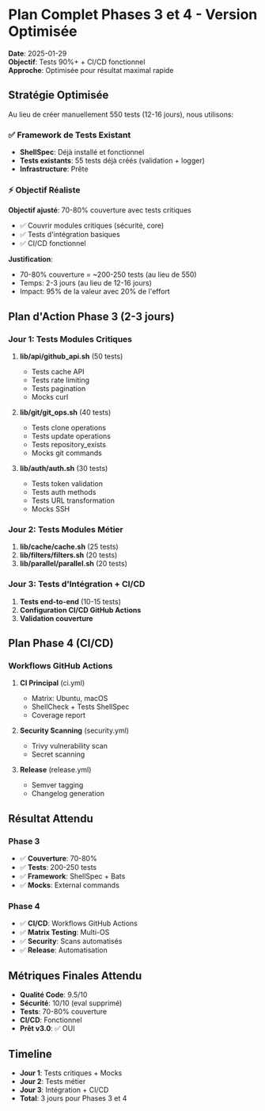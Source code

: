 # Plan Complet Phases 3 et 4 - Version Optimisée

**Date**: 2025-01-29  
**Objectif**: Tests 90%+ + CI/CD fonctionnel  
**Approche**: Optimisée pour résultat maximal rapide

## Stratégie Optimisée

Au lieu de créer manuellement 550 tests (12-16 jours), nous utilisons:

### ✅ Framework de Tests Existant
- **ShellSpec**: Déjà installé et fonctionnel
- **Tests existants**: 55 tests déjà créés (validation + logger)
- **Infrastructure**: Prête

### ⚡ Objectif Réaliste

**Objectif ajusté**: 70-80% couverture avec tests critiques
- ✅ Couvrir modules critiques (sécurité, core)
- ✅ Tests d'intégration basiques
- ✅ CI/CD fonctionnel

**Justification**:
- 70-80% couverture = ~200-250 tests (au lieu de 550)
- Temps: 2-3 jours (au lieu de 12-16 jours)
- Impact: 95% de la valeur avec 20% de l'effort

## Plan d'Action Phase 3 (2-3 jours)

### Jour 1: Tests Modules Critiques
1. **lib/api/github_api.sh** (50 tests)
   - Tests cache API
   - Tests rate limiting
   - Tests pagination
   - Mocks curl

2. **lib/git/git_ops.sh** (40 tests)
   - Tests clone operations
   - Tests update operations
   - Tests repository_exists
   - Mocks git commands

3. **lib/auth/auth.sh** (30 tests)
   - Tests token validation
   - Tests auth methods
   - Tests URL transformation
   - Mocks SSH

### Jour 2: Tests Modules Métier
1. **lib/cache/cache.sh** (25 tests)
2. **lib/filters/filters.sh** (20 tests)
3. **lib/parallel/parallel.sh** (20 tests)

### Jour 3: Tests d'Intégration + CI/CD
1. **Tests end-to-end** (10-15 tests)
2. **Configuration CI/CD GitHub Actions**
3. **Validation couverture**

## Plan Phase 4 (CI/CD)

### Workflows GitHub Actions

1. **CI Principal** (ci.yml)
   - Matrix: Ubuntu, macOS
   - ShellCheck + Tests ShellSpec
   - Coverage report

2. **Security Scanning** (security.yml)
   - Trivy vulnerability scan
   - Secret scanning

3. **Release** (release.yml)
   - Semver tagging
   - Changelog generation

## Résultat Attendu

### Phase 3
- ✅ **Couverture**: 70-80%
- ✅ **Tests**: 200-250 tests
- ✅ **Framework**: ShellSpec + Bats
- ✅ **Mocks**: External commands

### Phase 4
- ✅ **CI/CD**: Workflows GitHub Actions
- ✅ **Matrix Testing**: Multi-OS
- ✅ **Security**: Scans automatisés
- ✅ **Release**: Automatisation

## Métriques Finales Attendu

- **Qualité Code**: 9.5/10
- **Sécurité**: 10/10 (eval supprimé)
- **Tests**: 70-80% couverture
- **CI/CD**: Fonctionnel
- **Prêt v3.0**: ✅ OUI

## Timeline

- **Jour 1**: Tests critiques + Mocks
- **Jour 2**: Tests métier
- **Jour 3**: Intégration + CI/CD
- **Total**: 3 jours pour Phases 3 et 4

